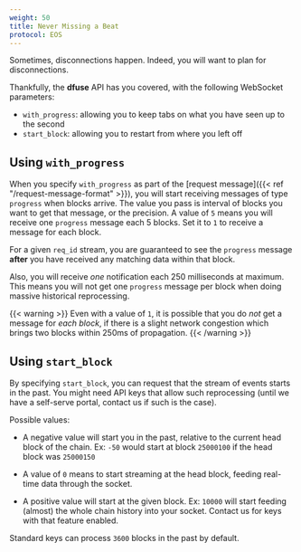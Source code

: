 ```yaml
---
weight: 50
title: Never Missing a Beat
protocol: EOS
---
```


Sometimes, disconnections happen. Indeed, you will want to plan for disconnections.

Thankfully, the **dfuse** API has you covered, with the following WebSocket parameters:

* `with_progress`: allowing you to keep tabs on what you have seen up to the second
* `start_block`: allowing you to restart from where you left off

## Using `with_progress`

When you specify `with_progress` as part of the
[request message]({{< ref "/request-message-format" >}}), you will start
receiving messages of type `progress` when blocks arrive. The value
you pass is interval of blocks you want to get that message, or the
precision.  A value of `5` means you will receive one `progress`
message each 5 blocks. Set it to `1` to receive a message for each
block.

For a given `req_id` stream, you are guaranteed to see the `progress`
message **after** you have received any matching data within that
block.

Also, you will receive *one* notification each 250 milliseconds at
maximum. This means you will not get one `progress` message per block
when doing massive historical reprocessing.

{{< warning >}}
Even with a value of `1`, it is possible that you do *not* get a
message for *each block*, if there is a slight network congestion
which brings two blocks within 250ms of propagation.
{{< /warning >}}


## Using `start_block`

By specifying `start_block`, you can request that the stream of events
starts in the past. You might need API keys that allow such
reprocessing (until we have a self-serve portal, contact us if such is
the case).

Possible values:

* A negative value will start you in the past, relative to the current
  head block of the chain. Ex: `-50` would start at block `25000100`
  if the head block was `25000150`

* A value of `0` means to start streaming at the head block, feeding
  real-time data through the socket.

* A positive value will start at the given block. Ex: `10000` will
  start feeding (almost) the whole chain history into your
  socket. Contact us for keys with that feature enabled.

Standard keys can process `3600` blocks in the past by default.
